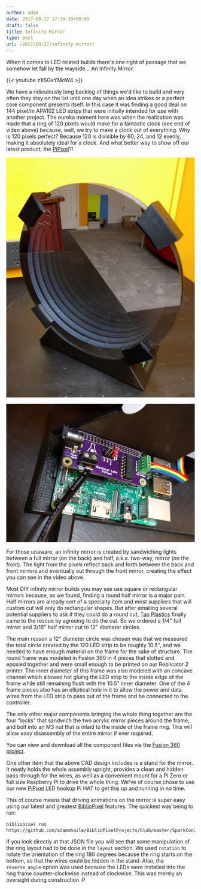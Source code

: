 ```yaml
---
author: adam
date: 2017-09-27 17:39:39+00:00
draft: false
title: Infinity Mirror
type: post
url: /2017/09/27/infinity-mirror/
---
```


When it comes to LED related builds there's one right of passage that we somehow let fall by the wayside... An Infinity Mirror.

{{< youtube z1lSGxYMoW4 >}}

We have a ridiculously long backlog of things we'd like to build and very often they stay on the list until one day when an idea strikes or a perfect core component presents itself. In this case it was finding a good deal on 144 pixel/m APA102 LED strips that were initially intended for use with another project. The eureka moment here was when the realization was made that a ring of 120 pixels would make for a fantastic clock (see end of video above) because, well, we try to make a clock out of everything. Why is 120 pixels perfect? Because 120 is divisible by 60, 24, and 12 evenly, making it absolutely ideal for a clock. And what better way to show off our latest product, the [PiPixel](/PiPixel)?!

![](/wp-content/uploads/2017/09/Mirror.jpg)


![](/wp-content/uploads/2017/09/PiPixel-1.jpg)


<!-- more -->

For those unaware, an infinity mirror is created by sandwiching lights between a full mirror (on the back) and half, a.k.a. two-way, mirror (on the front). The light from the pixels reflect back and forth between the back and front mirrors and eventually out through the front mirror, creating the effect you can see in the video above.

Most DIY infinity mirror builds you may see use square or rectangular mirrors because, as we found, finding a round half mirror is a major pain. Half mirrors are already sort of a specialty item and most suppliers that will custom cut will only do rectangular shapes. But after emailing several potential suppliers to ask if they could do a round cut, [Tap Plastics](https://www.tapplastics.com/) finally came to the rescue by agreeing to do the cut. So we ordered a 1/4" full mirror and 3/16" half mirror cut to 12" diameter circles.

The main reason a 12" diameter circle was chosen was that we measured the total circle created by the 120 LED strip to be roughly 10.5", and we needed to have enough material on the frame for the sake of structure. The round frame was modeled in Fusion 360 in 4 pieces that slotted and epoxied together and were small enough to be printed on our Replicator 2 printer. The inner diameter of this frame was also modeled with an concave channel which allowed hot gluing the LED strip to the inside edge of the frame while still remaining flush with the 10.5" inner diameter. One of the 4 frame pieces also has an elliptical hole in it to allow the power and data wires from the LED strip to pass out of the frame and be connected to the controller.

The only other major components bringing the whole thing together are the four "locks" that sandwich the two acrylic mirror pieces around the frame, and bolt into an M3 nut that is inlaid to the inside of the frame ring. This will allow easy disassembly of the entire mirror if ever required.

You can view and download all the component files via the [Fusion 360 project](http://a360.co/2ytYnjY).

One other item that the above CAD design includes is a stand for the mirror. It neatly holds the whole assembly upright, provides a clean and hidden pass-through for the wires, as well as a convenient mount for a Pi Zero or full size Raspberry Pi to drive the whole thing. We've of course chose to use our new [PiPixel](/PiPixel) LED hookup Pi HAT to get this up and running in no time.

This of course means that driving animations on the mirror is super easy using our latest and greatest [BiblioPixel](/BiblioPixel) features. The quickest way being to run:

```
bibliopixel run https://github.com/adammhaile/BiblioPixelProjects/blob/master/SparkCon2017/Infinity.json
```

If you look directly at that JSON file you will see that some manipulation of the ring layout had to be done in the `layout` section. We used `rotation` to rotate the orientation of the ring 180 degrees because the ring starts on the bottom, so that the wires could be hidden in the stand. Also, the `reverse_angle` option was used because the LEDs were installed into the ring frame counter-clockwise instead of clockwise. This was merely an oversight during construction :P
